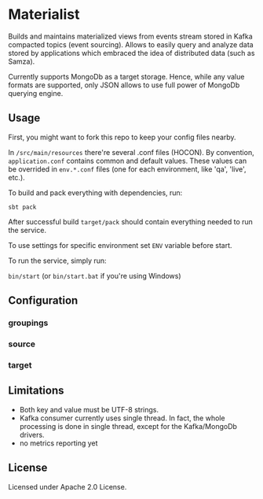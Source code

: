 Materialist
===========

Builds and maintains materialized views from events stream stored in Kafka compacted topics (event sourcing). Allows to easily query and analyze data stored by applications which embraced the idea of distributed data (such as Samza).

Currently supports MongoDb as a target storage. Hence, while any value formats are supported, only JSON allows to use full power of MongoDb querying engine.

## Usage

First, you might want to fork this repo to keep your config files nearby.

In `/src/main/resources` there're several .conf files (HOCON). By convention, `application.conf` contains common and default values. These values can be overrided in `env.*.conf` files (one for each environment, like 'qa', 'live', etc.).

To build and pack everything with dependencies, run:

`sbt pack`

After successful build `target/pack` should contain everything needed to run the service.

To use settings for specific environment set `ENV` variable before start.

To run the service, simply run:

`bin/start` (or `bin/start.bat` if you're using Windows)

## Configuration

### groupings

### source

### target

## Limitations

- Both key and value must be UTF-8 strings.
- Kafka consumer currently uses single thread. In fact, the whole processing is done in single thread, except for the Kafka/MongoDb drivers.
- no metrics reporting yet

## License

Licensed under Apache 2.0 License.
